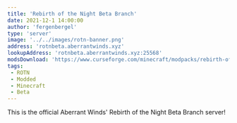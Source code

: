 ```yaml
---
title: 'Rebirth of the Night Beta Branch'
date: 2021-12-1 14:00:00
author: 'fergenbergel'
type: 'server'
image: '../../images/rotn-banner.png'
address: 'rotnbeta.aberrantwinds.xyz'
lookupAddress: 'rotnbeta.aberrantwinds.xyz:25568'
modsDownload: 'https://www.curseforge.com/minecraft/modpacks/rebirth-of-the-night/files'
tags: 
 - ROTN
 - Modded
 - Minecraft
 - Beta
---
```


This is the official Aberrant Winds' Rebirth of the Night Beta Branch server!